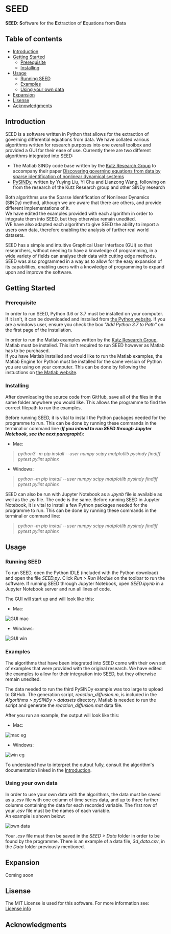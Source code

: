 # SEED
 
**SEED**: **S**oftware for the **E**xtraction of **E**quations from **D**ata

## Table of contents
* [Introduction](#introduction)
* [Getting Started](#getting-started)
	* [Prerequisite](#prerequisite)
	* [Installing](#installing)
* [Usage](#usage)
	* [Running SEED](#running-SEED)
	* [Examples](#examples)
	* [Using your own data](#using-your-own-data)
* [Expansion](#expansion)
* [Lisense](#lisense)
* [Acknowledgments](#acknowledgments)

## Introduction
SEED is a software written in Python that allows for the extraction of governing differential equations from data. We have collated various algorithms written for research purposes into one overall toolbox and provided a GUI for their ease of use. Currently there are two different algorithms integrated into SEED:

* The Matlab SINDy code base written by the [Kutz Research Group](https://faculty.washington.edu/kutz/page26/) to accompany their paper [Discovering governing equations from data by sparse identification of nonlinear dynamical systems](https://www.pnas.org/content/113/15/3932.abstract)
* [PySINDy](https://github.com/luckystarufo/pySINDy), written by Yuying Liu, Yi Chu and Lianzong Wang, following on from the research of the Kutz Research group and other SINDy research

Both algorithms use the Sparse Identification of Nonlinear Dynamics (SINDy) method, although we are aware that there are others, and provide different implementations of it.  
We have edited the examples provided with each algorithm in order to integrate them into SEED, but they otherwise remain unedited.  
WE have also adapted each algorithm to give SEED the ability to import a users own data, therefore enabling the analysis of further real world datasets.

SEED has a simple and intuitive Graphical User Interface (GUI) so that researchers, without needing to have a knowledge of programming, in a wide variety of fields can analyse their data with cutting edge methods.  
SEED was also programmed in a way as to allow for the easy expansion of its capabilities, enabling users with a knowledge of programming to expand upon and improve the software.

## Getting Started

### Prerequisite
In order to run SEED, Python 3.6 or 3.7 must be installed on your computer. If it isn't, it can be downloaded and installed from [the Python website](https://www.python.org/downloads/release/python-377/). If you are a windows user, ensure you check the box _"Add Python 3.7 to Path"_ on the first page of the installation.

In order to run the Matlab examples written by the [Kutz Research Group](https://faculty.washington.edu/kutz/page26/), Matlab must be installed. This isn't required to run SEED however as Matlab has to be purchased.  
If you have Matlab installed and would like to run the Matlab examples, the Matlab Engine for Python must be installed for the same version of Python you are using on your computer. This can be done by following the instuctions on [the Matlab website](https://www.mathworks.com/help/matlab/matlab_external/install-the-matlab-engine-for-python.html).

### Installing
After downloading the source code from GitHub, save all of the files in the same folder anywhere you would like. This allows the programme to find the correct filepath to run the examples.

Before running SEED, it is vital to install the Python packages needed for the programme to run. This can be done by running these commands in the terminal or command line (**_If you intend to run SEED through Jupyter Notebook, see the next paragraph!_**):

* Mac: 

> _python3 -m pip install --user numpy scipy matplotlib pysindy findiff pytest pylint sphinx_

* Windows:

> _python -m pip install --user numpy scipy matplotlib pysindy findiff pytest pylint sphinx_

SEED can also be run with Jupyter Notebook as a _.ipynb_ file is available as well as the _.py_ file. The code is the same. Before running SEED in Jupyter Notebook, it is vital to install a few Python packages needed for the programme to run. This can be done by running these commands in the terminal or command line:

> _python -m pip install --user numpy scipy matplotlib pysindy findiff pytest pylint sphinx_


## Usage

### Running SEED
To run SEED, open the Python IDLE (included with the Python download) and open the file _SEED.py_. Click _Run > Run Module_ on the toolbar to run the software. If running SEED through Jupyter Notebook, open _SEED.ipynb_ in a Jupyter Notebook server and run all lines of code. 

The GUI will start up and will look like this:

* Mac:

![GUI mac](https://github.com/M-Vause/SEED/blob/master/GUI_mac.png)

* Windows:

![GUI win](GUI_win.png)

### Examples
The algorithms that have been integrated into SEED come with their own set of examples that were provided with the original research. We have edited the examples to allow for their integration into SEED, but they otherwise remain unedited. 

The data needed to run the third PySINDy example was too large to upload to GitHub. The generation script, _reaction\_diffusion.m_, is included in the _Algorithms > pySINDy > datasets_ directory. Matlab is needed to run the script and generate the _reaction\_diffusion.mat_ data file.

After you run an example, the output will look like this:

* Mac:

![mac eg](GUI_mac_eg.png)

* Windows:

![win eg](GUI_win_eg.png)

To understand how to interpret the output fully, consult the algorithm's documentation linked in the [Introduction](#introduction).

### Using your own data
In order to use your own data with the algorithms, the data must be saved as a _.csv_ file with one column of time series data, and up to three further columns containing the data for each recorded variable. The first row of your _.csv_ file must be the names of each variable.  
An example is shown below:

![own data](Own_Data.png)

Your _.csv_ file must then be saved in the _SEED > Data_ folder in order to be found by the programme. There is an example of a data file, _3d\_data.csv_, in the _Data_ folder previously mentioned.

## Expansion
Coming soon

## Lisense
The MIT License is used for this software. For more information see: [License info](https://github.com/M-Vause/SEED/blob/master/LICENSE)

## Acknowledgments


